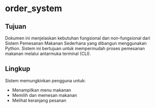 # order_system
## Tujuan
Dokumen ini menjelaskan kebutuhan fungsional dan non-fungsional dari Sistem Pemesanan Makanan Sederhana yang dibangun menggunakan Python. Sistem ini bertujuan untuk mempermudah proses pemesanan makanan melalui antarmuka terminal (CLI).
## Lingkup
Sistem memungkinkan pengguna untuk:
* Menampilkan menu makanan
* Memilih dan memesan makanan
* Melihat keranjang pesanan
